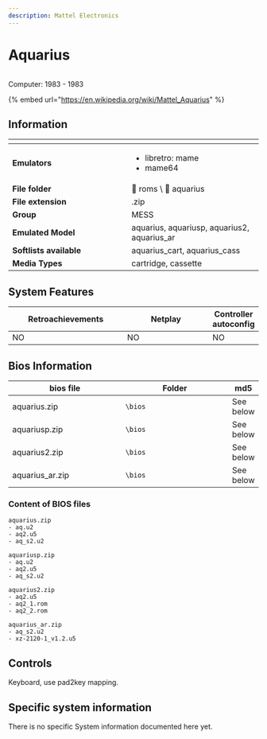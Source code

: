 ```yaml
---
description: Mattel Electronics
---
```


# Aquarius

<div align="left"><figure><picture><source srcset="https://raw.githubusercontent.com/fabricecaruso/es-theme-carbon/e1e3f326b01db8c8ad706d1dda3b77c1f26e3890/art/logos/aquarius-w.svg" media="(prefers-color-scheme: dark)"><img src="https://raw.githubusercontent.com/fabricecaruso/es-theme-carbon/e1e3f326b01db8c8ad706d1dda3b77c1f26e3890/art/logos/aquarius.svg" alt=""></picture><figcaption></figcaption></figure></div>

Computer: 1983 - 1983

{% embed url="https://en.wikipedia.org/wiki/Mattel_Aquarius" %}

## Information

<table data-header-hidden><thead><tr><th width="224"></th><th></th></tr></thead><tbody><tr><td><strong>Emulators</strong></td><td><ul><li>libretro: mame</li><li>mame64</li></ul></td></tr><tr><td><strong>File folder</strong></td><td><span data-gb-custom-inline data-tag="emoji" data-code="1f4c2">📂</span> roms \ <span data-gb-custom-inline data-tag="emoji" data-code="1f4c2">📂</span> aquarius</td></tr><tr><td><strong>File extension</strong></td><td>.zip</td></tr><tr><td><strong>Group</strong></td><td>MESS</td></tr><tr><td><strong>Emulated Model</strong></td><td>aquarius, aquariusp, aquarius2, aquarius_ar</td></tr><tr><td><strong>Softlists available</strong></td><td>aquarius_cart, aquarius_cass</td></tr><tr><td><strong>Media Types</strong></td><td>cartridge, cassette</td></tr></tbody></table>

## System Features

<table><thead><tr><th width="245">Retroachievements</th><th width="200">Netplay</th><th>Controller autoconfig</th></tr></thead><tbody><tr><td>NO</td><td>NO</td><td>NO</td></tr></tbody></table>

## Bios Information

<table><thead><tr><th width="224">bios file</th><th width="218">Folder</th><th>md5</th></tr></thead><tbody><tr><td>aquarius.zip</td><td><code>\bios</code></td><td>See below</td></tr><tr><td>aquariusp.zip</td><td><code>\bios</code></td><td>See below</td></tr><tr><td>aquarius2.zip</td><td><code>\bios</code></td><td>See below</td></tr><tr><td>aquarius_ar.zip</td><td><code>\bios</code></td><td>See below</td></tr></tbody></table>

### Content of BIOS files

```
aquarius.zip
- aq.u2
- aq2.u5
- aq_s2.u2

aquariusp.zip
- aq.u2
- aq2.u5
- aq_s2.u2

aquarius2.zip
- aq2.u5
- aq2_1.rom
- aq2_2.rom

aquarius_ar.zip
- aq_s2.u2
- xz-2120-1_v1.2.u5
```

## Controls

Keyboard, use pad2key mapping.

## Specific system information

There is no specific System information documented here yet.
